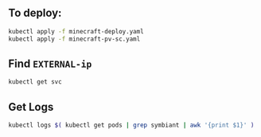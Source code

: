 ## To deploy: 

```sh
kubectl apply -f minecraft-deploy.yaml
kubectl apply -f minecraft-pv-sc.yaml
```

## Find `EXTERNAL-ip`

```sh
kubectl get svc
```

## Get Logs 

```sh
kubectl logs $( kubectl get pods | grep symbiant | awk '{print $1}' )
```
